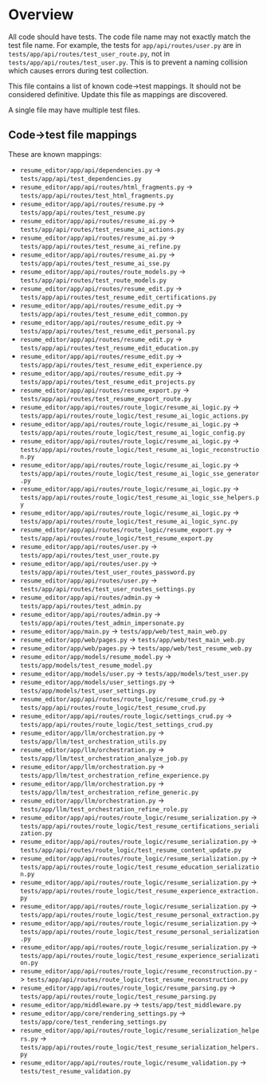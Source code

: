 # Overview

All code should have tests. The code file name may not exactly match the test file name. For example, the tests for `app/api/routes/user.py` are in `tests/app/api/routes/test_user_route.py`, not in `tests/app/api/routes/test_user.py`. This is to prevent a naming collision which causes errors during test collection.

This file contains a list of known code->test mappings. It should not be considered definitive. Update this file as mappings are discovered.

A single file may have multiple test files.

## Code->test file mappings

These are known mappings:

- `resume_editor/app/api/dependencies.py` -> `tests/app/api/test_dependencies.py`
- `resume_editor/app/api/routes/html_fragments.py` -> `tests/app/api/routes/test_html_fragments.py`
- `resume_editor/app/api/routes/resume.py` -> `tests/app/api/routes/test_resume.py`
- `resume_editor/app/api/routes/resume_ai.py` -> `tests/app/api/routes/test_resume_ai_actions.py`
- `resume_editor/app/api/routes/resume_ai.py` -> `tests/app/api/routes/test_resume_ai_refine.py`
- `resume_editor/app/api/routes/resume_ai.py` -> `tests/app/api/routes/test_resume_ai_sse.py`
- `resume_editor/app/api/routes/route_models.py` -> `tests/app/api/routes/test_route_models.py`
- `resume_editor/app/api/routes/resume_edit.py` -> `tests/app/api/routes/test_resume_edit_certifications.py`
- `resume_editor/app/api/routes/resume_edit.py` -> `tests/app/api/routes/test_resume_edit_common.py`
- `resume_editor/app/api/routes/resume_edit.py` -> `tests/app/api/routes/test_resume_edit_personal.py`
- `resume_editor/app/api/routes/resume_edit.py` -> `tests/app/api/routes/test_resume_edit_education.py`
- `resume_editor/app/api/routes/resume_edit.py` -> `tests/app/api/routes/test_resume_edit_experience.py`
- `resume_editor/app/api/routes/resume_edit.py` -> `tests/app/api/routes/test_resume_edit_projects.py`
- `resume_editor/app/api/routes/resume_export.py` -> `tests/app/api/routes/test_resume_export_route.py`
- `resume_editor/app/api/routes/route_logic/resume_ai_logic.py` -> `tests/app/api/routes/route_logic/test_resume_ai_logic_actions.py`
- `resume_editor/app/api/routes/route_logic/resume_ai_logic.py` -> `tests/app/api/routes/route_logic/test_resume_ai_logic_config.py`
- `resume_editor/app/api/routes/route_logic/resume_ai_logic.py` -> `tests/app/api/routes/route_logic/test_resume_ai_logic_reconstruction.py`
- `resume_editor/app/api/routes/route_logic/resume_ai_logic.py` -> `tests/app/api/routes/route_logic/test_resume_ai_logic_sse_generator.py`
- `resume_editor/app/api/routes/route_logic/resume_ai_logic.py` -> `tests/app/api/routes/route_logic/test_resume_ai_logic_sse_helpers.py`
- `resume_editor/app/api/routes/route_logic/resume_ai_logic.py` -> `tests/app/api/routes/route_logic/test_resume_ai_logic_sync.py`
- `resume_editor/app/api/routes/route_logic/resume_export.py` -> `tests/app/api/routes/route_logic/test_resume_export.py`
- `resume_editor/app/api/routes/user.py` -> `tests/app/api/routes/test_user_route.py`
- `resume_editor/app/api/routes/user.py` -> `tests/app/api/routes/test_user_routes_password.py`
- `resume_editor/app/api/routes/user.py` -> `tests/app/api/routes/test_user_routes_settings.py`
- `resume_editor/app/api/routes/admin.py` -> `tests/app/api/routes/test_admin.py`
- `resume_editor/app/api/routes/admin.py` -> `tests/app/api/routes/test_admin_impersonate.py`
- `resume_editor/app/main.py` -> `tests/app/web/test_main_web.py`
- `resume_editor/app/web/pages.py` -> `tests/app/web/test_main_web.py`
- `resume_editor/app/web/pages.py` -> `tests/app/web/test_resume_web.py`
- `resume_editor/app/models/resume_model.py` -> `tests/app/models/test_resume_model.py`
- `resume_editor/app/models/user.py` -> `tests/app/models/test_user.py`
- `resume_editor/app/models/user_settings.py` -> `tests/app/models/test_user_settings.py`
- `resume_editor/app/api/routes/route_logic/resume_crud.py` -> `tests/app/api/routes/route_logic/test_resume_crud.py`
- `resume_editor/app/api/routes/route_logic/settings_crud.py` -> `tests/app/api/routes/route_logic/test_settings_crud.py`
- `resume_editor/app/llm/orchestration.py` -> `tests/app/llm/test_orchestration_utils.py`
- `resume_editor/app/llm/orchestration.py` -> `tests/app/llm/test_orchestration_analyze_job.py`
- `resume_editor/app/llm/orchestration.py` -> `tests/app/llm/test_orchestration_refine_experience.py`
- `resume_editor/app/llm/orchestration.py` -> `tests/app/llm/test_orchestration_refine_generic.py`
- `resume_editor/app/llm/orchestration.py` -> `tests/app/llm/test_orchestration_refine_role.py`
- `resume_editor/app/api/routes/route_logic/resume_serialization.py` -> `tests/app/api/routes/route_logic/test_resume_certifications_serialization.py`
- `resume_editor/app/api/routes/route_logic/resume_serialization.py` -> `tests/app/api/routes/route_logic/test_resume_content_update.py`
- `resume_editor/app/api/routes/route_logic/resume_serialization.py` -> `tests/app/api/routes/route_logic/test_resume_education_serialization.py`
- `resume_editor/app/api/routes/route_logic/resume_serialization.py` -> `tests/app/api/routes/route_logic/test_resume_experience_extraction.py`
- `resume_editor/app/api/routes/route_logic/resume_serialization.py` -> `tests/app/api/routes/route_logic/test_resume_personal_extraction.py`
- `resume_editor/app/api/routes/route_logic/resume_serialization.py` -> `tests/app/api/routes/route_logic/test_resume_personal_serialization.py`
- `resume_editor/app/api/routes/route_logic/resume_serialization.py` -> `tests/app/api/routes/route_logic/test_resume_experience_serialization.py`
- `resume_editor/app/api/routes/route_logic/resume_reconstruction.py` -> `tests/app/api/routes/route_logic/test_resume_reconstruction.py`
- `resume_editor/app/api/routes/route_logic/resume_parsing.py` -> `tests/app/api/routes/route_logic/test_resume_parsing.py`
- `resume_editor/app/middleware.py` -> `tests/app/test_middleware.py`
- `resume_editor/app/core/rendering_settings.py` -> `tests/app/core/test_rendering_settings.py`
- `resume_editor/app/api/routes/route_logic/resume_serialization_helpers.py` -> `tests/app/api/routes/route_logic/test_resume_serialization_helpers.py`
- `resume_editor/app/api/routes/route_logic/resume_validation.py` -> `tests/test_resume_validation.py`
